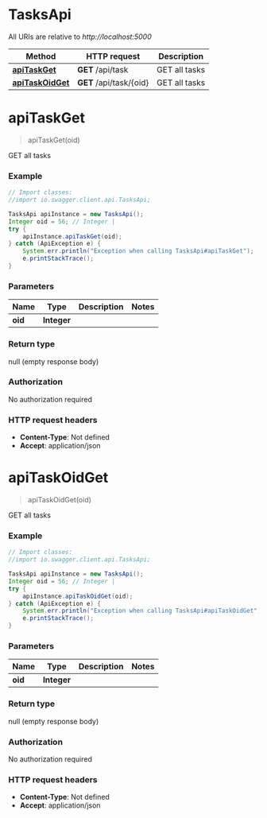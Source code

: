 # TasksApi

All URIs are relative to *http://localhost:5000*

Method | HTTP request | Description
------------- | ------------- | -------------
[**apiTaskGet**](TasksApi.md#apiTaskGet) | **GET** /api/task | GET all tasks
[**apiTaskOidGet**](TasksApi.md#apiTaskOidGet) | **GET** /api/task/{oid} | GET all tasks


<a name="apiTaskGet"></a>
# **apiTaskGet**
> apiTaskGet(oid)

GET all tasks

### Example
```java
// Import classes:
//import io.swagger.client.api.TasksApi;

TasksApi apiInstance = new TasksApi();
Integer oid = 56; // Integer | 
try {
    apiInstance.apiTaskGet(oid);
} catch (ApiException e) {
    System.err.println("Exception when calling TasksApi#apiTaskGet");
    e.printStackTrace();
}
```

### Parameters

Name | Type | Description  | Notes
------------- | ------------- | ------------- | -------------
 **oid** | **Integer**|  |

### Return type

null (empty response body)

### Authorization

No authorization required

### HTTP request headers

 - **Content-Type**: Not defined
 - **Accept**: application/json

<a name="apiTaskOidGet"></a>
# **apiTaskOidGet**
> apiTaskOidGet(oid)

GET all tasks

### Example
```java
// Import classes:
//import io.swagger.client.api.TasksApi;

TasksApi apiInstance = new TasksApi();
Integer oid = 56; // Integer | 
try {
    apiInstance.apiTaskOidGet(oid);
} catch (ApiException e) {
    System.err.println("Exception when calling TasksApi#apiTaskOidGet");
    e.printStackTrace();
}
```

### Parameters

Name | Type | Description  | Notes
------------- | ------------- | ------------- | -------------
 **oid** | **Integer**|  |

### Return type

null (empty response body)

### Authorization

No authorization required

### HTTP request headers

 - **Content-Type**: Not defined
 - **Accept**: application/json

